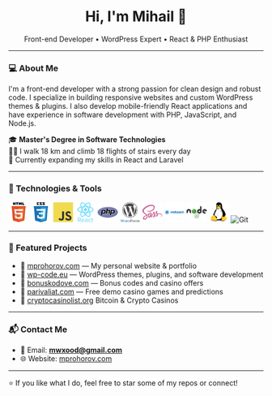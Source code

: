 <h1 align="center">Hi, I'm Mihail 👋</h1>
<p align="center">
  Front-end Developer • WordPress Expert • React & PHP Enthusiast
</p>

---

### 💻 About Me

I'm a front-end developer with a strong passion for clean design and robust code. I specialize in building responsive websites and custom WordPress themes & plugins. I also develop mobile-friendly React applications and have experience in software development with PHP, JavaScript, and Node.js.

🎓 **Master's Degree in Software Technologies**  
🏃‍♂️ I walk 18 km and climb 18 flights of stairs every day  
🌱 Currently expanding my skills in React and Laravel

---

### 🔧 Technologies & Tools

<p align="left">
  <img src="https://raw.githubusercontent.com/devicons/devicon/master/icons/html5/html5-original-wordmark.svg" alt="HTML5" width="40" height="40"/>
  <img src="https://raw.githubusercontent.com/devicons/devicon/master/icons/css3/css3-original-wordmark.svg" alt="CSS3" width="40" height="40"/>
  <img src="https://raw.githubusercontent.com/devicons/devicon/master/icons/javascript/javascript-original.svg" alt="JavaScript" width="40" height="40"/>
  <img src="https://raw.githubusercontent.com/devicons/devicon/master/icons/react/react-original-wordmark.svg" alt="React" width="40" height="40"/>
  <img src="https://raw.githubusercontent.com/devicons/devicon/master/icons/php/php-original.svg" alt="PHP" width="40" height="40"/>
  <img src="https://raw.githubusercontent.com/devicons/devicon/master/icons/wordpress/wordpress-original.svg" alt="WordPress" width="40" height="40"/>
  <img src="https://raw.githubusercontent.com/devicons/devicon/master/icons/sass/sass-original.svg" alt="Sass" width="40" height="40"/>
  <img src="https://raw.githubusercontent.com/devicons/devicon/master/icons/webpack/webpack-original-wordmark.svg" alt="Webpack" width="40" height="40"/>
  <img src="https://raw.githubusercontent.com/devicons/devicon/master/icons/nodejs/nodejs-original-wordmark.svg" alt="Node.js" width="40" height="40"/>
  <img src="https://raw.githubusercontent.com/devicons/devicon/master/icons/linux/linux-original.svg" alt="Linux" width="40" height="40"/>
  <img src="https://www.vectorlogo.zone/logos/git-scm/git-scm-icon.svg" alt="Git" width="40" height="40"/>
</p>

---

### 🧩 Featured Projects

- 🔗 [mprohorov.com](https://mprohorov.com) — My personal website & portfolio  
- 🔗 [wp-code.eu](https://wp-code.eu) — WordPress themes, plugins, and software development  
- 🔗 [bonuskodove.com](https://bonuskodove.com) — Bonus codes and casino offers  
- 🔗 [parivaliat.com](https://parivaliat.com) — Free demo casino games and predictions
- 🔗 [cryptocasinolist.org](https:/cryptocasinolist.org)  Bitcoin & Crypto Casinos 

---

### 📬 Contact Me

- 📧 Email: **mwxood@gmail.com**
- 🌐 Website: [mprohorov.com](https://mprohorov.com)

---

⭐ If you like what I do, feel free to star some of my repos or connect!

